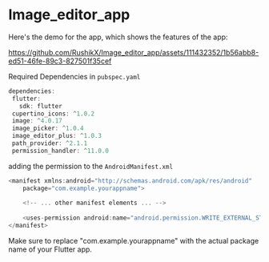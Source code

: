 # Image_editor_app


Here's the demo for the app, which shows the features of the app:




https://github.com/RushikX/Image_editor_app/assets/111432352/1b56abb8-ed51-46fe-89c3-827501f35cef







Required Dependencies in ```pubspec.yaml```
 ``` dart
dependencies:
  flutter:
    sdk: flutter
  cupertino_icons: ^1.0.2
  image: ^4.0.17
  image_picker: ^1.0.4
  image_editor_plus: ^1.0.3
  path_provider: ^2.1.1
  permission_handler: ^11.0.0
```

adding the permission to the ```AndroidManifest.xml ```
``` dart
<manifest xmlns:android="http://schemas.android.com/apk/res/android"
    package="com.example.yourappname">
    
    <!-- ... other manifest elements ... -->
    
    <uses-permission android:name="android.permission.WRITE_EXTERNAL_STORAGE"/>
</manifest>
```


Make sure to replace "com.example.yourappname" with the actual package name of your Flutter app.



